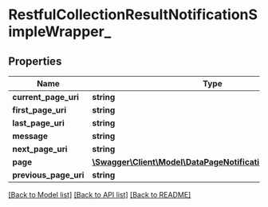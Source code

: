 # RestfulCollectionResultNotificationSimpleWrapper_

## Properties
Name | Type | Description | Notes
------------ | ------------- | ------------- | -------------
**current_page_uri** | **string** |  | [optional] 
**first_page_uri** | **string** |  | [optional] 
**last_page_uri** | **string** |  | [optional] 
**message** | **string** |  | [optional] 
**next_page_uri** | **string** |  | [optional] 
**page** | [**\Swagger\Client\Model\DataPageNotificationSimpleWrapper_**](DataPageNotificationSimpleWrapper_.md) |  | [optional] 
**previous_page_uri** | **string** |  | [optional] 

[[Back to Model list]](../README.md#documentation-for-models) [[Back to API list]](../README.md#documentation-for-api-endpoints) [[Back to README]](../README.md)


